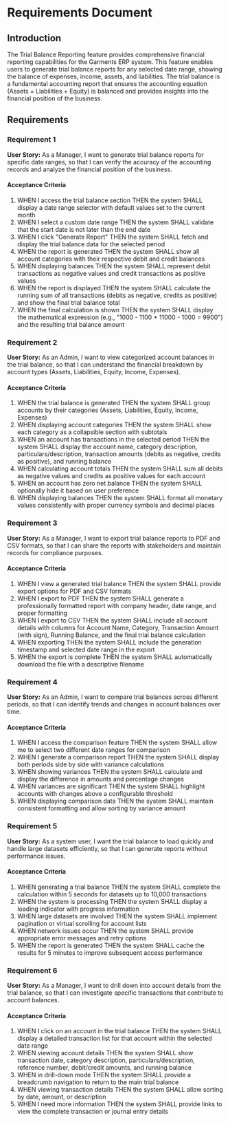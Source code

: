 # Requirements Document

## Introduction

The Trial Balance Reporting feature provides comprehensive financial reporting capabilities for the Garments ERP system. This feature enables users to generate trial balance reports for any selected date range, showing the balance of expenses, income, assets, and liabilities. The trial balance is a fundamental accounting report that ensures the accounting equation (Assets = Liabilities + Equity) is balanced and provides insights into the financial position of the business.

## Requirements

### Requirement 1

**User Story:** As a Manager, I want to generate trial balance reports for specific date ranges, so that I can verify the accuracy of the accounting records and analyze the financial position of the business.

#### Acceptance Criteria

1. WHEN I access the trial balance section THEN the system SHALL display a date range selector with default values set to the current month
2. WHEN I select a custom date range THEN the system SHALL validate that the start date is not later than the end date
3. WHEN I click "Generate Report" THEN the system SHALL fetch and display the trial balance data for the selected period
4. WHEN the report is generated THEN the system SHALL show all account categories with their respective debit and credit balances
5. WHEN displaying balances THEN the system SHALL represent debit transactions as negative values and credit transactions as positive values
6. WHEN the report is displayed THEN the system SHALL calculate the running sum of all transactions (debits as negative, credits as positive) and show the final trial balance total
7. WHEN the final calculation is shown THEN the system SHALL display the mathematical expression (e.g., "1000 - 1100 + 11000 - 1000 = 9900") and the resulting trial balance amount

### Requirement 2

**User Story:** As an Admin, I want to view categorized account balances in the trial balance, so that I can understand the financial breakdown by account types (Assets, Liabilities, Equity, Income, Expenses).

#### Acceptance Criteria

1. WHEN the trial balance is generated THEN the system SHALL group accounts by their categories (Assets, Liabilities, Equity, Income, Expenses)
2. WHEN displaying account categories THEN the system SHALL show each category as a collapsible section with subtotals
3. WHEN an account has transactions in the selected period THEN the system SHALL display the account name, category description, particulars/description, transaction amounts (debits as negative, credits as positive), and running balance
4. WHEN calculating account totals THEN the system SHALL sum all debits as negative values and credits as positive values for each account
5. WHEN an account has zero net balance THEN the system SHALL optionally hide it based on user preference
6. WHEN displaying balances THEN the system SHALL format all monetary values consistently with proper currency symbols and decimal places

### Requirement 3

**User Story:** As a Manager, I want to export trial balance reports to PDF and CSV formats, so that I can share the reports with stakeholders and maintain records for compliance purposes.

#### Acceptance Criteria

1. WHEN I view a generated trial balance THEN the system SHALL provide export options for PDF and CSV formats
2. WHEN I export to PDF THEN the system SHALL generate a professionally formatted report with company header, date range, and proper formatting
3. WHEN I export to CSV THEN the system SHALL include all account details with columns for Account Name, Category, Transaction Amount (with sign), Running Balance, and the final trial balance calculation
4. WHEN exporting THEN the system SHALL include the generation timestamp and selected date range in the export
5. WHEN the export is complete THEN the system SHALL automatically download the file with a descriptive filename

### Requirement 4

**User Story:** As an Admin, I want to compare trial balances across different periods, so that I can identify trends and changes in account balances over time.

#### Acceptance Criteria

1. WHEN I access the comparison feature THEN the system SHALL allow me to select two different date ranges for comparison
2. WHEN I generate a comparison report THEN the system SHALL display both periods side by side with variance calculations
3. WHEN showing variances THEN the system SHALL calculate and display the difference in amounts and percentage changes
4. WHEN variances are significant THEN the system SHALL highlight accounts with changes above a configurable threshold
5. WHEN displaying comparison data THEN the system SHALL maintain consistent formatting and allow sorting by variance amount

### Requirement 5

**User Story:** As a system user, I want the trial balance to load quickly and handle large datasets efficiently, so that I can generate reports without performance issues.

#### Acceptance Criteria

1. WHEN generating a trial balance THEN the system SHALL complete the calculation within 5 seconds for datasets up to 10,000 transactions
2. WHEN the system is processing THEN the system SHALL display a loading indicator with progress information
3. WHEN large datasets are involved THEN the system SHALL implement pagination or virtual scrolling for account lists
4. WHEN network issues occur THEN the system SHALL provide appropriate error messages and retry options
5. WHEN the report is generated THEN the system SHALL cache the results for 5 minutes to improve subsequent access performance

### Requirement 6

**User Story:** As a Manager, I want to drill down into account details from the trial balance, so that I can investigate specific transactions that contribute to account balances.

#### Acceptance Criteria

1. WHEN I click on an account in the trial balance THEN the system SHALL display a detailed transaction list for that account within the selected date range
2. WHEN viewing account details THEN the system SHALL show transaction date, category description, particulars/description, reference number, debit/credit amounts, and running balance
3. WHEN in drill-down mode THEN the system SHALL provide a breadcrumb navigation to return to the main trial balance
4. WHEN viewing transaction details THEN the system SHALL allow sorting by date, amount, or description
5. WHEN I need more information THEN the system SHALL provide links to view the complete transaction or journal entry details